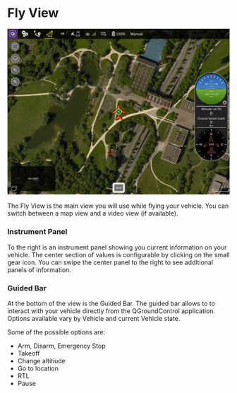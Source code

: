 # Fly View

![](FlyView.jpg)

The Fly View is the main view you will use while flying your vehicle. You can switch between a map view and a video view (if available).

### Instrument Panel
To the right is an instrument panel showing you current information on your vehicle. The center section of values is configurable by clicking on the small gear icon. You can swipe the center panel to the right to see additional panels of information.

### Guided Bar
At the bottom of the view is the Guided Bar. The guided bar allows to to interact with your vehicle directly from the QGroundControl application. Options available vary by Vehicle and current Vehicle state. 

Some of the possible options are:
* Arm, Disarm, Emergency Stop
* Takeoff
* Change altitiude
* Go to location
* RTL
* Pause
